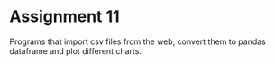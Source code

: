 # Assignment 11 

Programs that import csv files from the web, convert them to pandas dataframe and plot different charts. 
